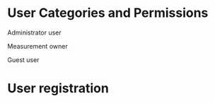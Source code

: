 # User Categories and Permissions

Administrator user

Measurement owner

Guest user

# User registration

